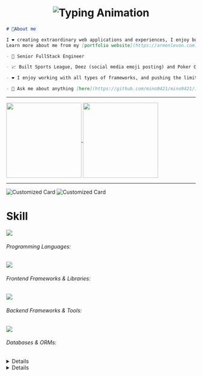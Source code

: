 <h1 align="center">
    <img src="https://readme-typing-svg.herokuapp.com/?font=Righteous&size=35&center=true&vCenter=true&width=500&height=70&lines=Nickname+is+Mino!;Welcome+to+my+GitHub+profile!" alt="Typing Animation" />
</h1>

```md
# 💭About me

I ❤️ creating extraordinary web applications and experiences, I enjoy both frontend and backend web development.
Learn more about me from my [portfolio website](https://armenlevon.com) 😊

- 💼 Senior FullStack Engineer

- 📈 Built Sports League, Deez (social media emoji posting) and Poker Game (browser based Ultimate Texas Hold'e)

- ❤️ I enjoy working with all types of frameworks, and pushing the limits

- 💬 Ask me about anything [here](https://github.com/mino9421/mino9421/issues)
```
<hr>

<a href="https://github.com/mino9421">
  <img height=200 align="center"  src="https://github-readme-stats.vercel.app/api/top-langs/?username=mino9421&theme=tokyonight&hide_border=true&layout=compact&langs_count=10&&card_width=320" />
</a>
<a href="https://github.com/mino9421">
  <img height=200 align="center" src="https://github-readme-stats.vercel.app/api?username=mino9421&rank_icon=github&theme=radical" />
</a>

<hr>

![Customized Card](https://github-readme-stats.vercel.app/api/pin?username=mino9421\&repo=deez-book\&title_color=fff\&icon_color=f9f9f9\&text_color=9f9f9f\&bg_color=151515)
![Customized Card](https://github-readme-stats.vercel.app/api/pin?username=mino9421\&repo=sports-league-ui\&title_color=fff\&icon_color=f9f9f9\&text_color=9f9f9f\&bg_color=151515)

# Skill
  <!-- <details>
  </details> -->
  <p>
    <a href="https://skillicons.dev">
      <img src="https://skillicons.dev/icons?perline=10&i=windows,ubuntu,redhat,debian,apple,aws,azure,gcp,firebase,supabase" />
    </a>
  </p>

  ###### Programming Languages:
  <!-- <details>
  </details> -->
  <p>
    <a href="https://skillicons.dev">
      <img src="https://skillicons.dev/icons?perline=10&i=javascript,typescript,nodejs,deno,python,java,go,php,rust,bash,swift,c,cpp,cs" />
    </a>
  </p>

  ###### Frontend Frameworks & Libraries:
  <!-- <details>
  </details> -->
  <p>
    <a href="https://skillicons.dev">
      <img src="https://skillicons.dev/icons?perline=10&i=vue,nuxtjs,react,nextjs,svelte,angular,remix,astro,pinia,redux,vuetify,pug,tailwindcss,bootstrap,materialui,sass" />
    </a>
  </p>

  ###### Backend Frameworks & Tools:
  <!-- <details>
  </details> -->

  <p>
    <a href="https://skillicons.dev">
      <img src="https://skillicons.dev/icons?perline=10&i=express,nestjs,fastapi,flask,django,laravel,rails,actix,rocket,spring" />
    </a>
  </p>

  ###### Databases & ORMs:
  <details>
    <p>
      <a href="https://skillicons.dev">
        <img src="https://skillicons.dev/icons?perline=10&i=mysql,postgres,mongodb,redis,sqlite,cassandra,dynamodb,graphql,apollo,prisma" />
      </a>
    </p>
  </details>
<details>

  ###### Operating Systems & Platforms:

  ###### Version Control & Collaboration Tools:
  <details>
    <p>
      <a href="https://skillicons.dev">
        <img src="https://skillicons.dev/icons?perline=10&i=git,github,gitlab,bitbucket" />
      </a>
    </p>
  </details>

  ###### DevOps, Automation & Cloud Services:
  <details>
    <p>
      <a href="https://skillicons.dev">
        <img src="https://skillicons.dev/icons?perline=10&i=docker,kubernetes,ansible,jenkins,terraform,nginx,vercel,netlify" />
      </a>
    </p>
  </details>

  ###### Testing & QA:
  <details>
    <p>
      <a href="https://skillicons.dev">
        <img src="https://skillicons.dev/icons?perline=10&i=vitest,jest,cypress,selenium,postman" />
      </a>
    </p>
  </details>

  ###### Game Development & Engines:
  <details>
    <p>
      <a href="https://skillicons.dev">
        <img src="https://skillicons.dev/icons?perline=10&i=godot,unity,unreal,blender,opencv" />
      </a>
    </p>
  </details>

  ###### Editors, IDEs & Tools:
  <details>
    <p>
      <a href="https://skillicons.dev">
        <img src="https://skillicons.dev/icons?perline=10&i=vscode,vim,neovim,powershell,androidstudio,codepen,figma,webflow" />
      </a>
    </p>
  </details>
</details>

<!-- ###### Other Tools/Skills:
<p>
  <a href="https://skillicons.dev">
    <img src="https://skillicons.dev/icons?perline=10&i=elasticsearch,kafka,rabbitmq,cmake,webassembly,yarn,npm,bun,tensorflow,pytorch" />
  </a>
</p> -->




    
<!--
**mino9421/mino9421** is a ✨ _special_ ✨ repository because its `README.md` (this file) appears on your GitHub profile.

Here are some ideas to get you started:

- 🔭 I’m currently working on ...
- 🌱 I’m currently learning ...
- 👯 I’m looking to collaborate on ...
- 🤔 I’m looking for help with ...
- 💬 Ask me about ...
- 📫 How to reach me: ...
- 😄 Pronouns: ...
- ⚡ Fun fact: ...
-->
